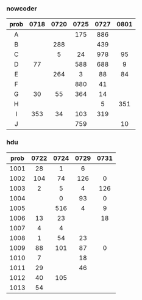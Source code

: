 ### nowcoder

| prob | 0718 | 0720 | 0725 | 0727 | 0801 |
| :--: | :--: | :--: | :--: | :--: | :--: |
|  A   |      |      | 175  | 886  |      |
|  B   |      | 288  |      | 439  |      |
|  C   |      |  5   |  24  | 978  |  95  |
|  D   |  77  |      | 588  | 688  |  9   |
|  E   |      | 264  |  3   |  88  |  84  |
|  F   |      |      | 880  |  41  |      |
|  G   |  30  |  55  | 364  |  14  |      |
|  H   |      |      |      |  5   | 351  |
|  I   | 353  |  34  | 103  | 319  |      |
|  J   |      |      | 759  |      |  10  |



### hdu

| prob | 0722 | 0724 | 0729 | 0731 |
| :--: | :--: | :--: | :--: | :--: |
| 1001 |  28  |  1   |  6   |      |
| 1002 | 104  |  74  | 126  |  0   |
| 1003 |  2   |  5   |  4   | 126  |
| 1004 |      |  0   |  93  |  0   |
| 1005 |      | 516  |  4   |  9   |
| 1006 |  13  |  23  |      |  18  |
| 1007 |  4   |  4   |      |      |
| 1008 |  1   |  54  |  23  |      |
| 1009 |  88  | 101  |  87  |  0   |
| 1010 |  7   |      |  18  |      |
| 1011 |  29  |      |  46  |      |
| 1012 |  40  | 105  |      |      |
| 1013 |  54  |      |      |      |

